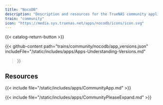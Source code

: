 ```yaml
---
title: "NocoDB"
description: "Description and resources for the TrueNAS community application called NocoDB."
train: "community"
icon: "https://media.sys.truenas.net/apps/nocodb/icons/icon.svg"
---
```


{{< catalog-return-button >}}

{{< github-content 
    path="trains/community/nocodb/app_versions.json"
    includeFile="/static/includes/apps/Apps-Understanding-Versions.md"
>}}

## Resources

{{< include file="/static/includes/apps/CommunityApp.md" >}}

{{< include file="/static/includes/apps/CommunityPleaseExpand.md" >}}
